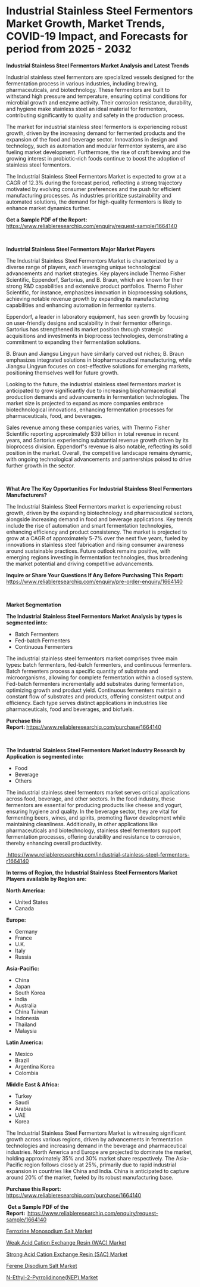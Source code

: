 <p><h1>Industrial Stainless Steel Fermentors Market Growth, Market Trends, COVID-19 Impact, and Forecasts for period from 2025 - 2032</h1></p><p><strong>Industrial Stainless Steel Fermentors Market Analysis and Latest Trends</strong></p>
<p><p>Industrial stainless steel fermentors are specialized vessels designed for the fermentation process in various industries, including brewing, pharmaceuticals, and biotechnology. These fermentors are built to withstand high pressure and temperature, ensuring optimal conditions for microbial growth and enzyme activity. Their corrosion resistance, durability, and hygiene make stainless steel an ideal material for fermentors, contributing significantly to quality and safety in the production process.</p><p>The market for industrial stainless steel fermentors is experiencing robust growth, driven by the increasing demand for fermented products and the expansion of the food and beverage sector. Innovations in design and technology, such as automation and modular fermentor systems, are also fueling market development. Furthermore, the rise of craft brewing and the growing interest in probiotic-rich foods continue to boost the adoption of stainless steel fermentors.</p><p>The Industrial Stainless Steel Fermentors Market is expected to grow at a CAGR of 12.3% during the forecast period, reflecting a strong trajectory motivated by evolving consumer preferences and the push for efficient manufacturing processes. As industries prioritize sustainability and automated solutions, the demand for high-quality fermentors is likely to enhance market dynamics further.</p></p>
<p><strong>Get a Sample PDF of the Report:&nbsp;</strong> <a href="https://www.reliableresearchiq.com/enquiry/request-sample/1664140?utm_campaign=1144&utm_medium=2&utm_source=Github&utm_content=ia&utm_term=23032025&utm_id=industrial-stainless-steel-fermentors">https://www.reliableresearchiq.com/enquiry/request-sample/1664140</a></p>
<p>&nbsp;</p>
<p><strong>Industrial Stainless Steel Fermentors Major Market Players</strong></p>
<p><p>The Industrial Stainless Steel Fermentors Market is characterized by a diverse range of players, each leveraging unique technological advancements and market strategies. Key players include Thermo Fisher Scientific, Eppendorf, Sartorius, and B. Braun, which are known for their strong R&D capabilities and extensive product portfolios. Thermo Fisher Scientific, for instance, emphasizes innovation in bioprocessing solutions, achieving notable revenue growth by expanding its manufacturing capabilities and enhancing automation in fermentor systems.</p><p>Eppendorf, a leader in laboratory equipment, has seen growth by focusing on user-friendly designs and scalability in their fermentor offerings. Sartorius has strengthened its market position through strategic acquisitions and investments in bioprocess technologies, demonstrating a commitment to expanding their fermentation solutions.</p><p>B. Braun and Jiangsu Lingyun have similarly carved out niches; B. Braun emphasizes integrated solutions in biopharmaceutical manufacturing, while Jiangsu Lingyun focuses on cost-effective solutions for emerging markets, positioning themselves well for future growth.</p><p>Looking to the future, the industrial stainless steel fermentors market is anticipated to grow significantly due to increasing biopharmaceutical production demands and advancements in fermentation technologies. The market size is projected to expand as more companies embrace biotechnological innovations, enhancing fermentation processes for pharmaceuticals, food, and beverages.</p><p>Sales revenue among these companies varies, with Thermo Fisher Scientific reporting approximately $39 billion in total revenue in recent years, and Sartorius experiencing substantial revenue growth driven by its bioprocess division. Eppendorf's revenue is also notable, reflecting its solid position in the market. Overall, the competitive landscape remains dynamic, with ongoing technological advancements and partnerships poised to drive further growth in the sector.</p></p>
<p>&nbsp;</p>
<p><strong>What Are The Key Opportunities For Industrial Stainless Steel Fermentors Manufacturers?</strong></p>
<p><p>The Industrial Stainless Steel Fermentors market is experiencing robust growth, driven by the expanding biotechnology and pharmaceutical sectors, alongside increasing demand in food and beverage applications. Key trends include the rise of automation and smart fermentation technologies, enhancing efficiency and product consistency. The market is projected to grow at a CAGR of approximately 5-7% over the next five years, fueled by innovations in stainless steel fabrication and rising consumer awareness around sustainable practices. Future outlook remains positive, with emerging regions investing in fermentation technologies, thus broadening the market potential and driving competitive advancements.</p></p>
<p><strong>Inquire or Share Your Questions If Any Before Purchasing This Report:</strong> <a href="https://www.reliableresearchiq.com/enquiry/pre-order-enquiry/1664140?utm_campaign=1144&utm_medium=2&utm_source=Github&utm_content=ia&utm_term=23032025&utm_id=industrial-stainless-steel-fermentors">https://www.reliableresearchiq.com/enquiry/pre-order-enquiry/1664140</a></p>
<p>&nbsp;</p>
<p><strong>Market Segmentation</strong></p>
<p><strong>The Industrial Stainless Steel Fermentors Market Analysis by types is segmented into:</strong></p>
<p><ul><li>Batch Fermenters</li><li>Fed-batch Fermenters</li><li>Continuous Fermenters</li></ul></p>
<p><p>The industrial stainless steel fermentors market comprises three main types: batch fermenters, fed-batch fermenters, and continuous fermenters. Batch fermenters process a specific quantity of substrate and microorganisms, allowing for complete fermentation within a closed system. Fed-batch fermenters incrementally add substrates during fermentation, optimizing growth and product yield. Continuous fermenters maintain a constant flow of substrates and products, offering consistent output and efficiency. Each type serves distinct applications in industries like pharmaceuticals, food and beverages, and biofuels.</p></p>
<p><strong>Purchase this Report:&nbsp;</strong><a href="https://www.reliableresearchiq.com/purchase/1664140?utm_campaign=1144&utm_medium=2&utm_source=Github&utm_content=ia&utm_term=23032025&utm_id=industrial-stainless-steel-fermentors">https://www.reliableresearchiq.com/purchase/1664140</a></p>
<p>&nbsp;</p>
<p><strong>The Industrial Stainless Steel Fermentors Market Industry Research by Application is segmented into:</strong></p>
<p><ul><li>Food</li><li>Beverage</li><li>Others</li></ul></p>
<p><p>The industrial stainless steel fermentors market serves critical applications across food, beverage, and other sectors. In the food industry, these fermentors are essential for producing products like cheese and yogurt, ensuring hygiene and quality. In the beverage sector, they are vital for fermenting beers, wines, and spirits, promoting flavor development while maintaining cleanliness. Additionally, in other applications like pharmaceuticals and biotechnology, stainless steel fermentors support fermentation processes, offering durability and resistance to corrosion, thereby enhancing overall productivity.</p></p>
<p><a href="https://www.reliableresearchiq.com/industrial-stainless-steel-fermentors-r1664140?utm_campaign=1144&utm_medium=2&utm_source=Github&utm_content=ia&utm_term=23032025&utm_id=industrial-stainless-steel-fermentors">&nbsp;https://www.reliableresearchiq.com/industrial-stainless-steel-fermentors-r1664140</a></p>
<p><strong>In terms of Region, the Industrial Stainless Steel Fermentors Market Players available by Region are:</strong></p>
<p>
    <p> <strong> North America: </strong>
        <ul>
            <li>United States</li>
            <li>Canada</li>
        </ul>
        </p> 
    <p> <strong> Europe: </strong>
        <ul>
            <li>Germany</li>
            <li>France</li>
            <li>U.K.</li>
            <li>Italy</li>
            <li>Russia</li>
        </ul>
        </p> 
    <p> <strong> Asia-Pacific: </strong>
        <ul>
            <li>China</li>
            <li>Japan</li>
            <li>South Korea</li>
            <li>India</li>
            <li>Australia</li>
            <li>China Taiwan</li>
            <li>Indonesia</li>
            <li>Thailand</li>
            <li>Malaysia</li>
        </ul>
        </p> 
    <p> <strong> Latin America: </strong>
        <ul>
            <li>Mexico</li>
            <li>Brazil</li>
            <li>Argentina Korea</li>
            <li>Colombia</li>
        </ul>
        </p> 
    <p> <strong> Middle East & Africa: </strong>
        <ul>
            <li>Turkey</li>
            <li>Saudi</li>
            <li>Arabia</li>
            <li>UAE</li>
            <li>Korea</li>
        </ul>
    </p>
    </p>
<p><p>The Industrial Stainless Steel Fermentors Market is witnessing significant growth across various regions, driven by advancements in fermentation technologies and increasing demand in the beverage and pharmaceutical industries. North America and Europe are projected to dominate the market, holding approximately 35% and 30% market share respectively. The Asia-Pacific region follows closely at 25%, primarily due to rapid industrial expansion in countries like China and India. China is anticipated to capture around 20% of the market, fueled by its robust manufacturing base.</p></p>
<p><strong>Purchase this Report: </strong><a href="https://www.reliableresearchiq.com/purchase/1664140?utm_campaign=1144&utm_medium=2&utm_source=Github&utm_content=ia&utm_term=23032025&utm_id=industrial-stainless-steel-fermentors">https://www.reliableresearchiq.com/purchase/1664140</a></p>
<p>&nbsp;<strong>Get a Sample PDF of the Report:&nbsp;&nbsp;</strong><a href="https://www.reliableresearchiq.com/enquiry/request-sample/1664140?utm_campaign=1144&utm_medium=2&utm_source=Github&utm_content=ia&utm_term=23032025&utm_id=industrial-stainless-steel-fermentors">https://www.reliableresearchiq.com/enquiry/request-sample/1664140</a></p>
<p><strong></strong></p>
<p><p><a href="https://github.com/dumanelina6v/Market-Research-Report-List-1/blob/main/ferrozine-monosodium-salt-market.md?utm_campaign=1144&utm_medium=2&utm_source=Github&utm_content=ia&utm_term=23032025&utm_id=industrial-stainless-steel-fermentors">Ferrozine Monosodium Salt Market</a></p><p><a href="https://github.com/maaniwilka9y/Market-Research-Report-List-1/blob/main/weak-acid-cation-exchange-resin-wac-market.md?utm_campaign=1144&utm_medium=2&utm_source=Github&utm_content=ia&utm_term=23032025&utm_id=industrial-stainless-steel-fermentors">Weak Acid Cation Exchange Resin (WAC) Market</a></p><p><a href="https://github.com/waldarolka1j/Market-Research-Report-List-1/blob/main/strong-acid-cation-exchange-resin-sac-market.md?utm_campaign=1144&utm_medium=2&utm_source=Github&utm_content=ia&utm_term=23032025&utm_id=industrial-stainless-steel-fermentors">Strong Acid Cation Exchange Resin (SAC) Market</a></p><p><a href="https://github.com/dekamrapinq1/Market-Research-Report-List-1/blob/main/ferene-disodium-salt-market.md?utm_campaign=1144&utm_medium=2&utm_source=Github&utm_content=ia&utm_term=23032025&utm_id=industrial-stainless-steel-fermentors">Ferene Disodium Salt Market</a></p><p><a href="https://github.com/spineamosa0e/Market-Research-Report-List-1/blob/main/n-ethyl-2-pyrrolidinonenep-market.md?utm_campaign=1144&utm_medium=2&utm_source=Github&utm_content=ia&utm_term=23032025&utm_id=industrial-stainless-steel-fermentors">N-Ethyl-2-Pyrrolidinone(NEP) Market</a></p></p>